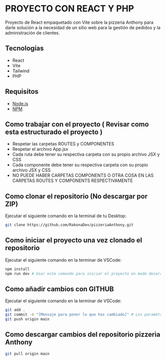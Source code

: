 # PROYECTO CON REACT Y PHP

Proyecto de React empaquetado con Vite sobre la pizzeria Anthony para darle solución a la necesidad de un sitio web para la gestión de pedidos y la administración de clientes.

## Tecnologías

- React
- Vite
- Tailwind
- PHP

## Requisitos

- [Node.js](https://nodejs.org/en)
- [NPM](https://nodejs.org/en)

## Como trabajar con el proyecto ( Revisar como esta estructurado el proyecto )

- Respetar las carpetas ROUTES y COMPONENTES
- Respetar el archivo App.jsx
- Cada ruta debe tener su respectiva carpeta con su propio archivo JSX y CSS
- Cada componente debe tener su respectiva carpeta con su propio archivo JSX y CSS
- NO PUEDE HABER CARPETAS COMPONENTS O OTRA COSA EN LAS CARPETAS ROUTES Y COMPONENTS RESPECTIVAMENTE

## Como clonar el repositorio (No descargar por ZIP)

Ejecutar el siguiente comando en la terminal de tu Desktop:
```bash
git clone https://github.com/RakonaDev/pizzeriaAnthony.git
```

## Como iniciar el proyecto una vez clonado el repositorio

Ejecutar el siguiente comando en la terminar de VSCode:
```bash
npm install
npm run dev # Usar este comando para iniciar el proyecto en modo desarrollo
```

## Como añadir cambios con GITHUB

Ejecutar el siguiente comando en la terminar de VSCode:
```bash
git add .
git commit -m "[Mensaje para poner lo que has cambiado]" # Los parametros -m es importante y el mensaje tambien
git push origin main
```

## Como descargar cambios del repositorio pizzeria Anthony

```bash
git pull origin main
```